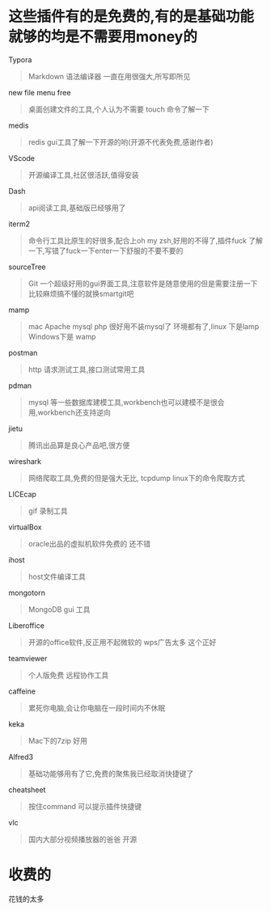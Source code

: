 # 这些插件有的是免费的,有的是基础功能就够的均是不需要用money的

Typora

> Markdown 语法编译器 一直在用很强大,所写即所见

new file menu free

>桌面创建文件的工具,个人认为不需要  touch 命令了解一下

medis

> redis gui工具了解一下开源的哟(开源不代表免费,感谢作者)

VScode

> 开源编译工具,社区很活跃,值得安装

Dash

> api阅读工具,基础版已经够用了

iterm2

> 命令行工具比原生的好很多,配合上oh my zsh,好用的不得了,插件fuck 了解一下,写错了fuck一下enter一下舒服的不要不要的

sourceTree

> Git 一个超级好用的gui界面工具,注意软件是随意使用的但是需要注册一下比较麻烦搞不懂的就换smartgit吧

mamp

> mac Apache mysql php 很好用不装mysql了 环境都有了,linux 下是lamp Windows下是 wamp

postman

> http 请求测试工具,接口测试常用工具

pdman

> mysql 等一些数据库建模工具,workbench也可以建模不是很会用,workbench还支持逆向

jietu

> 腾讯出品算是良心产品吧,很方便

wireshark

> 网络爬取工具,免费的但是强大无比,   tcpdump linux下的命令爬取方式

LICEcap

> gif 录制工具

virtualBox

> oracle出品的虚拟机软件免费的 还不错

ihost

> host文件编译工具

mongotorn

> MongoDB gui 工具

Liberoffice

> 开源的office软件,反正用不起微软的 wps广告太多 这个正好

teamviewer

> 个人版免费  远程协作工具

caffeine

> 累死你电脑,会让你电脑在一段时间内不休眠

keka

> Mac下的7zip 好用

Alfred3

> 基础功能够用有了它,免费的聚焦我已经取消快捷键了

cheatsheet

> 按住command 可以提示插件快捷键

vlc

> 国内大部分视频播放器的爸爸 开源

# 收费的

花钱的太多
